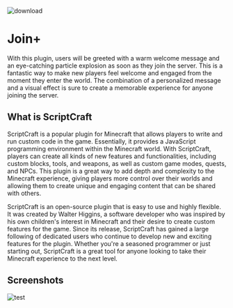 ![download](https://user-images.githubusercontent.com/59636597/230742059-1ac83860-dc53-4285-8067-791bf1bcd26b.png)
# Join+
With this plugin, users will be greeted with a warm welcome message and an eye-catching particle explosion as soon as they join the server. This is a fantastic way to make new players feel welcome and engaged from the moment they enter the world. The combination of a personalized message and a visual effect is sure to create a memorable experience for anyone joining the server.
## What is ScriptCraft
ScriptCraft is a popular plugin for Minecraft that allows players to write and run custom code in the game. Essentially, it provides a JavaScript programming environment within the Minecraft world. With ScriptCraft, players can create all kinds of new features and functionalities, including custom blocks, tools, and weapons, as well as custom game modes, quests, and NPCs. This plugin is a great way to add depth and complexity to the Minecraft experience, giving players more control over their worlds and allowing them to create unique and engaging content that can be shared with others.

ScriptCraft is an open-source plugin that is easy to use and highly flexible. It was created by Walter Higgins, a software developer who was inspired by his own children's interest in Minecraft and their desire to create custom features for the game. Since its release, ScriptCraft has gained a large following of dedicated users who continue to develop new and exciting features for the plugin. Whether you're a seasoned programmer or just starting out, ScriptCraft is a great tool for anyone looking to take their Minecraft experience to the next level.
## Screenshots
![test](https://user-images.githubusercontent.com/59636597/230270814-1c6994b0-76d2-41cf-9e6f-b8a4b71fa14d.png)
